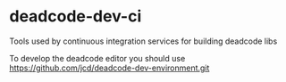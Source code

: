 # deadcode-dev-ci

Tools used by continuous integration services for building deadcode libs 

To develop the deadcode editor you should use https://github.com/jcd/deadcode-dev-environment.git
